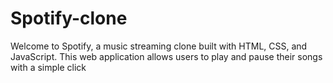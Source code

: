 # Spotify-clone
Welcome to Spotify, a music streaming clone built with HTML, CSS, and JavaScript. This web application allows users to play and pause their songs with a simple click
